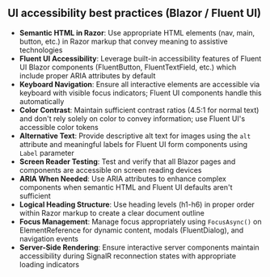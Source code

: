 ## UI accessibility best practices (Blazor / Fluent UI)

- **Semantic HTML in Razor**: Use appropriate HTML elements (nav, main, button, etc.) in Razor markup that convey meaning to assistive technologies
- **Fluent UI Accessibility**: Leverage built-in accessibility features of Fluent UI Blazor components (FluentButton, FluentTextField, etc.) which include proper ARIA attributes by default
- **Keyboard Navigation**: Ensure all interactive elements are accessible via keyboard with visible focus indicators; Fluent UI components handle this automatically
- **Color Contrast**: Maintain sufficient contrast ratios (4.5:1 for normal text) and don't rely solely on color to convey information; use Fluent UI's accessible color tokens
- **Alternative Text**: Provide descriptive alt text for images using the `alt` attribute and meaningful labels for Fluent UI form components using `Label` parameter
- **Screen Reader Testing**: Test and verify that all Blazor pages and components are accessible on screen reading devices
- **ARIA When Needed**: Use ARIA attributes to enhance complex components when semantic HTML and Fluent UI defaults aren't sufficient
- **Logical Heading Structure**: Use heading levels (h1-h6) in proper order within Razor markup to create a clear document outline
- **Focus Management**: Manage focus appropriately using `FocusAsync()` on ElementReference for dynamic content, modals (FluentDialog), and navigation events
- **Server-Side Rendering**: Ensure interactive server components maintain accessibility during SignalR reconnection states with appropriate loading indicators
